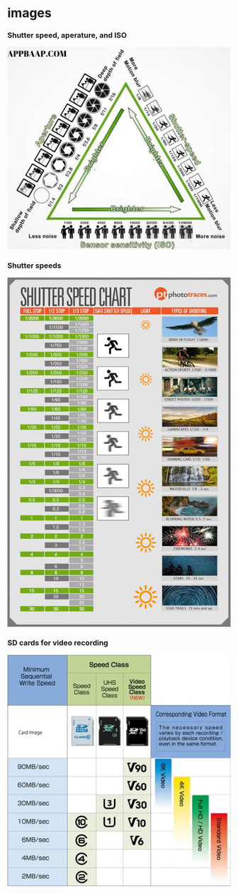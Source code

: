 # images

### Shutter speed, aperature, and ISO
![Shutter speed, aperature, and ISO triangle image](shutterspeed-aperature-iso-triangle.jpg)

### Shutter speeds
![Shutter speed chart image](shutter-speed-chart.jpg)

### SD cards for video recording
![SD cards for video image](recommended-speed-cards.png)
